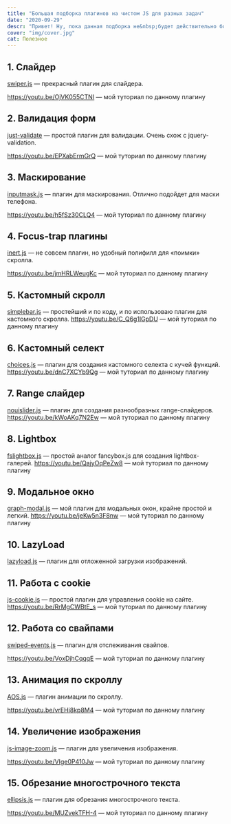 ```yaml
---
title: "Большая подборка плагинов на чистом JS для разных задач"
date: "2020-09-29"
descr: "Привет! Ну, пока данная подборка не&nbsp;будет действительно большой, я&nbsp;лишь начинаю ее&nbsp;заполнять. Однако, постепенно все будет) Вы&nbsp;можете предлагать свои варианты в&nbsp;комментариях, и&nbsp;возможно я&nbsp;их&nbsp;добавлю."
cover: "img/cover.jpg"
cat: Полезное
---
```


## 1. Слайдер

<a href="https://swiperjs.com/" target="_blank">swiper.js</a> — прекрасный плагин для слайдера.

<a href="https://youtu.be/OjVK055CTNI" target="_blank">https://youtu.be/OjVK055CTNI</a> — мой туториал по данному плагину

## 2. Валидация форм

<a href="https://github.com/horprogs/Just-validate" target="_blank">just-validate</a> — простой плагин для валидации. Очень схож с jquery-validation.

<a href="https://youtu.be/EPXabErmGrQ" target="_blank">https://youtu.be/EPXabErmGrQ</a> — мой туториал по данному плагину

## 3. Маскирование

<a href="https://github.com/RobinHerbots/Inputmask" target="_blank">inputmask.js</a> — плагин для маскирования. Отлично подойдет для маски телефона.

<a href="https://youtu.be/h5fSz30CLQ4" target="_blank">https://youtu.be/h5fSz30CLQ4</a> — мой туториал по данному плагину

## 4. Focus-trap плагины

<a href="https://github.com/WICG/inert" target="_blank">inert.js</a> — не совсем плагин, но удобный полифилл для «поимки» скролла.

<a href="https://youtu.be/jmHRLWeugKc" target="_blank">https://youtu.be/jmHRLWeugKc</a> — мой туториал по данному плагину

## 5. Кастомный скролл

<a href="https://github.com/Grsmto/simplebar" target="_blank">simplebar.js</a> — простейший и по коду, и по использоваю плагин для кастомного скролла.
<a href="https://youtu.be/C_Q6g1lGpDU" target="_blank">https://youtu.be/C_Q6g1lGpDU</a> — мой туториал по данному плагину

## 6. Кастомный селект

<a href="https://github.com/jshjohnson/Choices" target="_blank">choices.js</a> — плагин для создания кастомного селекта с кучей функций.
<a href="https://youtu.be/dnC7XCYb9Qg" target="_blank">https://youtu.be/dnC7XCYb9Qg</a> — мой туториал по данному плагину

## 7. Range слайдер

<a href="https://refreshless.com/nouislider/" target="_blank">nouislider.js</a> — плагин для создания разнообразных range-слайдеров.
<a href="https://youtu.be/kWoAKq7N2Ew" target="_blank">https://youtu.be/kWoAKq7N2Ew</a> — мой туториал по данному плагину

## 8. Lightbox

<a href="https://fslightbox.com/javascript" target="_blank">fslightbox.js</a> — простой аналог fancybox.js для создания lightbox-галерей.
<a href="https://youtu.be/QajyOqPeZw8" target="_blank">https://youtu.be/QajyOqPeZw8</a> — мой туториал по данному плагину

## 9. Модальное окно

<a href="https://github.com/maxdenaro/graph-modal" target="_blank">graph-modal.js</a> — мой плагин для модальных окон, крайне простой и легкий.
<a href="https://youtu.be/jeKw5n3F8nw" target="_blank">https://youtu.be/jeKw5n3F8nw</a> — мой туториал по данному плагину

## 10. LazyLoad
<a href="https://github.com/tuupola/lazyload" target="_blank">lazyload.js</a> — плагин для отложенной загрузки изображений.

## 11. Работа с cookie

<a href="https://github.com/js-cookie/js-cookie" target="_blank">js-cookie.js</a> — простой плагин для управления cookie на сайте.
<a href="https://youtu.be/RrMgCWBtE_s" target="_blank">https://youtu.be/RrMgCWBtE_s</a> — мой туториал по данному плагину

## 12. Работа со свайпами

<a href="https://github.com/john-doherty/swiped-events" target="_blank">swiped-events.js</a> — плагин для отслеживания свайпов.

<a href="https://youtu.be/VoxDjhCqqqE" target="_blank">https://youtu.be/VoxDjhCqqqE</a> — мой туториал по данному плагину

## 13. Анимация по скроллу

<a href="https://michalsnik.github.io/aos/" target="_blank">AOS.js</a> — плагин анимации по скроллу.

<a href="https://youtu.be/vrEHi8kp8M4" target="_blank">https://youtu.be/vrEHi8kp8M4</a> — мой туториал по данному плагину

## 14. Увеличение изображения

<a href="https://github.com/malaman/js-image-zoom" target="_blank">js-image-zoom.js</a> — плагин для увеличения изображения.

<a href="https://youtu.be/VIge0P410Jw" target="_blank">https://youtu.be/VIge0P410Jw</a> — мой туториал по данному плагину

## 15. Обрезание многострочного текста

<a href="https://github.com/glinford/ellipsis.js/" target="_blank">ellipsis.js</a> — плагин для обрезания многострочного текста.

<a href="https://youtu.be/MUZvekTFH-4" target="_blank">https://youtu.be/MUZvekTFH-4</a> — мой туториал по данному плагину
